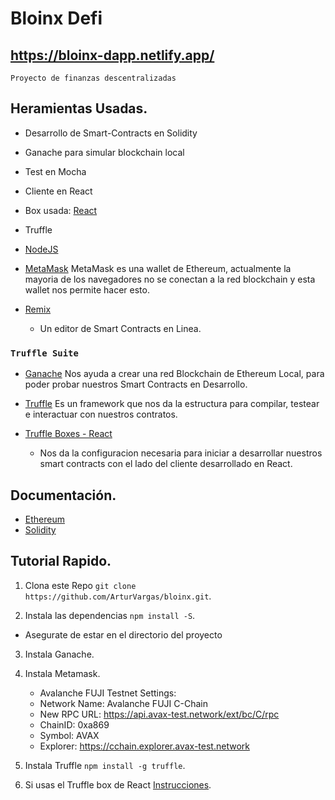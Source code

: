 
# Bloinx Defi
## https://bloinx-dapp.netlify.app/

`Proyecto de finanzas descentralizadas`

## Heramientas Usadas.

* Desarrollo de Smart-Contracts en Solidity
* Ganache para simular blockchain local
* Test en Mocha
* Cliente en React
* Box usada: [React](https://www.trufflesuite.com/boxes/react)
* Truffle

* [NodeJS](https://nodejs.org/en/)

* [MetaMask](https://chrome.google.com/webstore/detail/metamask/nkbihfbeogaeaoehlefnkodbefgpgknn?hl=en)
MetaMask es una wallet de Ethereum, actualmente la mayoria de los navegadores no se conectan a la red blockchain y esta wallet nos permite hacer esto.

* [Remix](https://remix.ethereum.org/#optimize=false&evmVersion=null&version=soljson-v0.6.6+commit.6c089d02.js)
  * Un editor de Smart Contracts en Linea.

### `Truffle Suite`
* [Ganache](https://www.trufflesuite.com/ganache)
Nos ayuda a crear una red Blockchain de Ethereum Local, para poder probar nuestros Smart Contracts en Desarrollo.

* [Truffle](https://www.trufflesuite.com/docs/truffle/overview)
Es un framework que nos da la estructura para compilar, testear e interactuar con nuestros contratos.

* [Truffle Boxes - React](https://www.trufflesuite.com/boxes/react)
  * Nos da la configuracion necesaria para iniciar a desarrollar nuestros smart contracts con el lado del cliente desarrollado en React.


## Documentación.

* [Ethereum](https://www.ethereum.org/developers/#getting-started)
* [Solidity](https://solidity.readthedocs.io/en/v0.5.12/)

## Tutorial Rapido.
1. Clona este Repo `git clone https://github.com/ArturVargas/bloinx.git`.

2. Instala las dependencias `npm install -S`.
  * Asegurate de estar en el directorio del proyecto

3. Instala Ganache.

4. Instala Metamask.
    * Avalanche FUJI Testnet Settings:
    * Network Name: Avalanche FUJI C-Chain
    * New RPC URL: https://api.avax-test.network/ext/bc/C/rpc
    * ChainID: 0xa869
    * Symbol: AVAX
    * Explorer: https://cchain.explorer.avax-test.network

5. Instala Truffle `npm install -g truffle`.

6. Si usas el Truffle box de React [Instrucciones](https://www.trufflesuite.com/boxes/react).
